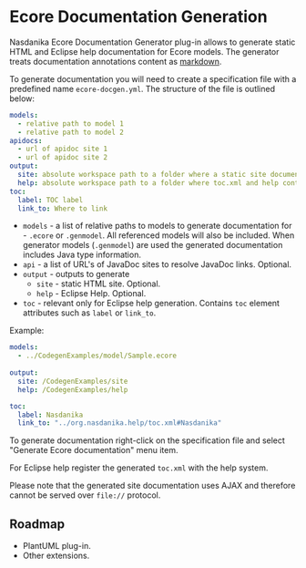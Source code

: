 # Ecore Documentation Generation

Nasdanika Ecore Documentation Generator plug-in allows to generate static HTML and Eclipse help documentation for Ecore models. The generator treats documentation annotations content as
[markdown](https://daringfireball.net/projects/markdown/syntax). 

To generate documentation you will need to create a specification file with a predefined name ``ecore-docgen.yml``. The structure of the file is outlined below: 

```yaml
models:
  - relative path to model 1
  - relative path to model 2
apidocs:
  - url of apidoc site 1
  - url of apidoc site 2
output:
  site: absolute workspace path to a folder where a static site documentation shall be generated
  help: absolute workspace path to a folder where toc.xml and help content shall be generated
toc:
  label: TOC label
  link_to: Where to link       
```

* ``models`` - a list of relative paths to models to generate documentation for - ``.ecore`` or ``.genmodel``. All referenced models will also be included. When generator models (``.genmodel``) are used the generated documentation includes Java type information. 
* ``api`` - a list of URL's of JavaDoc sites to resolve JavaDoc links. Optional.
* ``output`` - outputs to generate
  * ``site`` - static HTML site. Optional.
  * ``help`` - Eclipse Help. Optional. 
* ``toc`` - relevant only for Eclipse help generation. Contains ``toc`` element attributes such as ``label`` or ``link_to``.

Example: 

```yaml
models:
  - ../CodegenExamples/model/Sample.ecore
  
output:
  site: /CodegenExamples/site   
  help: /CodegenExamples/help     

toc:
  label: Nasdanika
  link_to: "../org.nasdanika.help/toc.xml#Nasdanika"  
```  

To generate documentation right-click on the specification file and select "Generate Ecore documentation" menu item.

For Eclipse help register the generated ``toc.xml`` with the help system.

Please note that the generated site documentation uses AJAX and therefore cannot be served over ``file://`` protocol. 

## Roadmap

* PlantUML plug-in.
* Other extensions. 